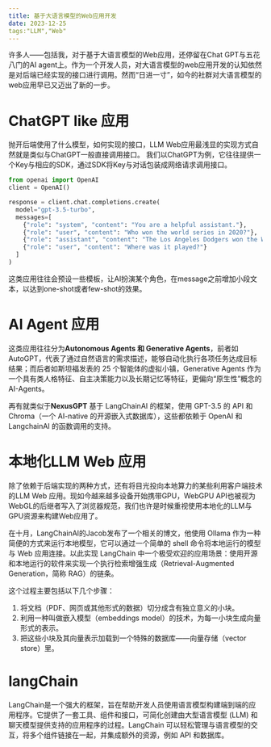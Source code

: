 ```yaml
---
title: 基于大语言模型的Web应用开发
date: 2023-12-25
tags:"LLM","Web"
---
```


许多人——包括我，对于基于大语言模型的Web应用，还停留在Chat GPT与五花八门的AI agent上。作为一个开发人员，对大语言模型的web应用开发的认知依然是对后端已经实现的接口进行调用。然而“日进一寸”，如今的社群对大语言模型的web应用早已又迈出了新的一步。

# ChatGPT like 应用

抛开后端使用了什么模型，如何实现的接口，LLM Web应用最浅显的实现方式自然就是类似与ChatGPT一般直接调用接口。 我们以ChatGPT为例，它往往提供一个Key与相应的SDK，通过SDK将Key与对话包装成网络请求调用接口。

```python
from openai import OpenAI
client = OpenAI()

response = client.chat.completions.create(
  model="gpt-3.5-turbo",
  messages=[
    {"role": "system", "content": "You are a helpful assistant."},
    {"role": "user", "content": "Who won the world series in 2020?"},
    {"role": "assistant", "content": "The Los Angeles Dodgers won the World Series in 2020."},
    {"role": "user", "content": "Where was it played?"}
  ]
)
```

这类应用往往会预设一些模板，让AI扮演某个角色，在message之前增加小段文本，以达到one-shot或者few-shot的效果。

# AI Agent 应用

这类应用往往分为**Autonomous Agents 和 Generative Agents**，前者如AutoGPT，代表了通过自然语言的需求描述，能够自动化执行各项任务达成目标结果；而后者如斯坦福发表的 25 个智能体的虚拟小镇，Generative Agents 作为一个具有类人格特征、自主决策能力以及长期记忆等特征，更偏向“原生性”概念的 AI-Agents。

再有就类似于**NexusGPT** 基于 LangChainAI 的框架，使用 GPT-3.5 的 API 和 Chroma（一个 AI-native 的开源嵌入式数据库），这些都依赖于 OpenAI 和 LangchainAI 的函数调用的支持。

# 本地化LLM Web 应用

除了依赖于后端实现的两种方式，还有将目光投向本地算力的某些利用客户端技术的LLM Web 应用。现如今越来越多设备开始携带GPU，WebGPU API也被视为WebGL的后继者写入了浏览器规范，我们也许是时候重视使用本地化的LLM与GPU资源来构建Web应用了。

在十月，LangChainAI的Jacob发布了一个相关的博文，他使用 Ollama 作为一种简便的方式来运行本地模型，它可以通过一个简单的 shell 命令将本地运行的模型与 Web 应用连接。以此实现 LangChain 中一个极受欢迎的应用场景：使用开源和本地运行的软件来实现一个执行检索增强生成（Retrieval-Augmented Generation，简称 RAG）的链条。

这个过程主要包括以下几个步骤：

1. 将文档（PDF、网页或其他形式的数据）切分成含有独立意义的小块。
2. 利用一种叫做嵌入模型（embeddings model）的技术，为每一小块生成向量形式的表示。
3. 把这些小块及其向量表示加载到一个特殊的数据库——向量存储（vector store）里。

# langChain

LangChain是一个强大的框架，旨在帮助开发人员使用语言模型构建端到端的应用程序。它提供了一套工具、组件和接口，可简化创建由大型语言模型 (LLM) 和聊天模型提供支持的应用程序的过程。LangChain 可以轻松管理与语言模型的交互，将多个组件链接在一起，并集成额外的资源，例如 API 和数据库。
